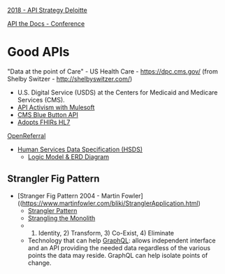 

[2018 - API Strategy Deloitte](https://www2.deloitte.com/us/en/insights/focus/tech-trends/2018/api-program-strategy.html)

[API the Docs - Conference](https://apithedocs.org/)



# Good APIs

"Data at the point of Care" - US Health Care - https://dpc.cms.gov/  (from Shelby Switzer - http://shelbyswitzer.com/)
- U.S. Digital Service (USDS) at the Centers for Medicaid and Medicare Services (CMS).
- [API Activism with Mulesoft](https://blogs.mulesoft.com/web-series/apis-unplugged/api-activism-with-shelby-switzer/)
- [CMS Blue Button API](https://bluebutton.cms.gov/developers/)
- [Adopts FHIRs HL7](https://www.hl7.org/fhir/index.html)


[OpenReferral](https://openreferral.org/)
- [Human Services Data Specification (HSDS)](http://docs.openreferral.org/en/latest/hsds/#hsds)
  - [Logic Model & ERD Diagram](http://docs.openreferral.org/en/latest/hsds/logical_model/#er-diagram)

## Strangler Fig Pattern
- [Stranger Fig Pattern 2004 - Martin Fowler]((https://www.martinfowler.com/bliki/StranglerApplication.html)
  - [Strangler Pattern](https://www.freecodecamp.org/news/what-is-the-strangler-pattern-in-software-development/)
  - [Strangling the Monolith](https://microservices.io/patterns/refactoring/strangler-application.html)
  - 1) Identity, 2) Transform, 3) Co-Exist, 4) Eliminate
  - Technology that can help [GraphQL](https://alexkondov.com/migrating-legacy-monoliths-with-graphql/): allows independent interface and an API providing the needed data regardless of the various points the data may reside.   GraphQL can help isolate points of change.
